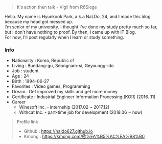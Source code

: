 > It's action then talk - Vigil from R6Siege

Hello. My name is Hyunkook Park, a.k.a NaLDo, 24, and I made this blog because my head got messed up.<br>
I'm senior of my university. I thought I've done my study pretty much so far, but I don't have nothing to proof. By then, I came up with IT Blog.<br>
For now, I'll post regularly when I learn or study something.

### Info
- Nationality : Korea, Republic of 
- Living : Bundang-gu, Seongnam-si, Geyounggi-do
- Job : student
- Age : 24
- Birth : 1994-06-27
- Favorites : Video games, Programming
- Dream : Get improved my skills and get more money
- Certificate : Industrial Engineer Information Processing (KOR) (2016. 11)
- Career
  - Winesoft Inc. - internship (2017.02 ~ 2017.12)
  - Withcat Inc. - part-time job for development (2018.06 ~ now)


> Profile link
> - Github : <https://naldo627.github.io>
> - Kmong : <https://kmong.com/@%EA%B5%AC%EA%B8%B0>

